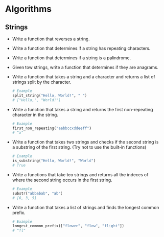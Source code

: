  # Algorithms


## Strings

- Write a function that reverses a string.
- Write a function that determines if a string has repeating characters.
- Write a function that determines if a string is a palindrome.
- Given tow strings, write a function that determines if they are anagrams.


- Write a function that takes a string and a character and returns
    a list of strings split by the character.
    ```python
    # Example
    split_string("Hello, World!", " ")
    # ["Hello,", "World!"]
    ```

- Write a function that takes a string and returns the first non-repeating
    character in the string.
    ```python
    # Example
    first_non_repeating("aabbccxddeeff")
    # "x"
    ```

- Write a function that takes two strings and checks if the second string
    is a substring of the first string. (Try not to use the built-in functions)
    ```python
    # Example
    is_substring("Hello, World!", "World")
    # True
    ```
- Write a functions that take teo strings and returns all the indeces of
    where the second string occurs in the first string.
    ```python
    # Example
    substr("abbabab", "ab")
    # [0, 3, 5]
    ```

- Write a function that takes a list of strings and finds the longest
    common prefix.
    ```python
    # Example
    longest_common_prefix(["flower", "flow", "flight"])
    # "fl"
    ```
